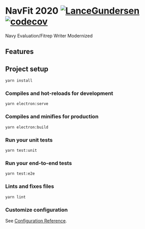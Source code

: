 # NavFit 2020 [![LanceGundersen](https://circleci.com/gh/LanceGundersen/navfit2020/tree/prod.svg?style=svg)](https://circleci.com/gh/LanceGundersen/navfit2020) [![codecov](https://codecov.io/gh/LanceGundersen/navfit2020/branch/prod/graph/badge.svg?token=VVJK9VORZ6)](https://codecov.io/gh/LanceGundersen/navfit2020)

Navy Evaluation/Fitrep Writer Modernized

## Features

## Project setup
```
yarn install
```

### Compiles and hot-reloads for development
```
yarn electron:serve
```

### Compiles and minifies for production
```
yarn electron:build
```

### Run your unit tests
```
yarn test:unit
```

### Run your end-to-end tests
```
yarn test:e2e
```

### Lints and fixes files
```
yarn lint
```

### Customize configuration
See [Configuration Reference](https://cli.vuejs.org/config/).
